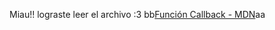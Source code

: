 Miau!! lograste leer el archivo :3
bb[Función Callback - MDN](https://developer.mozilla.org/es/docs/Glossary/Callback_function)aa